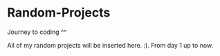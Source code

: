 # Random-Projects
Journey to coding ^^

All of my random projects will be inserted here. :).
From day 1 up to now.
